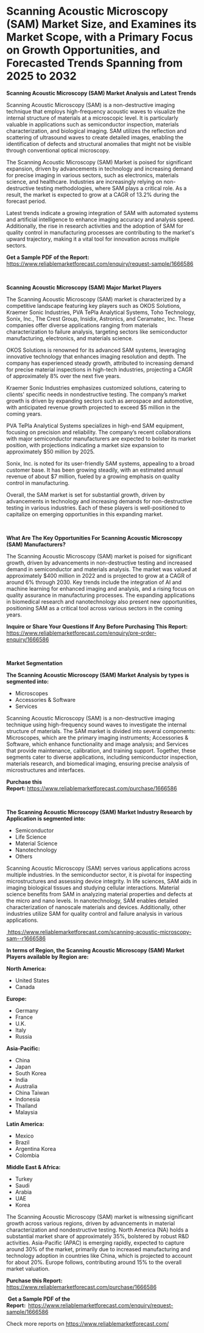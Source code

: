 <p><h1>Scanning Acoustic Microscopy (SAM) Market Size, and Examines its Market Scope, with a Primary Focus on Growth Opportunities, and Forecasted Trends Spanning from 2025 to 2032</h1></p><p><strong>Scanning Acoustic Microscopy (SAM) Market Analysis and Latest Trends</strong></p>
<p><p>Scanning Acoustic Microscopy (SAM) is a non-destructive imaging technique that employs high-frequency acoustic waves to visualize the internal structure of materials at a microscopic level. It is particularly valuable in applications such as semiconductor inspection, materials characterization, and biological imaging. SAM utilizes the reflection and scattering of ultrasound waves to create detailed images, enabling the identification of defects and structural anomalies that might not be visible through conventional optical microscopy.</p><p>The Scanning Acoustic Microscopy (SAM) Market is poised for significant expansion, driven by advancements in technology and increasing demand for precise imaging in various sectors, such as electronics, materials science, and healthcare. Industries are increasingly relying on non-destructive testing methodologies, where SAM plays a critical role. As a result, the market is expected to grow at a CAGR of 13.2% during the forecast period. </p><p>Latest trends indicate a growing integration of SAM with automated systems and artificial intelligence to enhance imaging accuracy and analysis speed. Additionally, the rise in research activities and the adoption of SAM for quality control in manufacturing processes are contributing to the market's upward trajectory, making it a vital tool for innovation across multiple sectors.</p></p>
<p><strong>Get a Sample PDF of the Report:&nbsp;</strong> <a href="https://www.reliablemarketforecast.com/enquiry/request-sample/1666586?utm_campaign=3527&utm_medium=2&utm_source=Github&utm_content=ia&utm_term=11042025&utm_id=scanning-acoustic-microscopy-sam">https://www.reliablemarketforecast.com/enquiry/request-sample/1666586</a></p>
<p>&nbsp;</p>
<p><strong>Scanning Acoustic Microscopy (SAM) Major Market Players</strong></p>
<p><p>The Scanning Acoustic Microscopy (SAM) market is characterized by a competitive landscape featuring key players such as OKOS Solutions, Kraemer Sonic Industries, PVA TePla Analytical Systems, Toho Technology, Sonix, Inc., The Crest Group, Insidix, Astronics, and Ceramatec, Inc. These companies offer diverse applications ranging from materials characterization to failure analysis, targeting sectors like semiconductor manufacturing, electronics, and materials science.</p><p>OKOS Solutions is renowned for its advanced SAM systems, leveraging innovative technology that enhances imaging resolution and depth. The company has experienced steady growth, attributed to increasing demand for precise material inspections in high-tech industries, projecting a CAGR of approximately 8% over the next five years.</p><p>Kraemer Sonic Industries emphasizes customized solutions, catering to clients' specific needs in nondestructive testing. The company’s market growth is driven by expanding sectors such as aerospace and automotive, with anticipated revenue growth projected to exceed $5 million in the coming years.</p><p>PVA TePla Analytical Systems specializes in high-end SAM equipment, focusing on precision and reliability. The company’s recent collaborations with major semiconductor manufacturers are expected to bolster its market position, with projections indicating a market size expansion to approximately $50 million by 2025.</p><p>Sonix, Inc. is noted for its user-friendly SAM systems, appealing to a broad customer base. It has been growing steadily, with an estimated annual revenue of about $7 million, fueled by a growing emphasis on quality control in manufacturing.</p><p>Overall, the SAM market is set for substantial growth, driven by advancements in technology and increasing demands for non-destructive testing in various industries. Each of these players is well-positioned to capitalize on emerging opportunities in this expanding market.</p></p>
<p>&nbsp;</p>
<p><strong>What Are The Key Opportunities For Scanning Acoustic Microscopy (SAM) Manufacturers?</strong></p>
<p><p>The Scanning Acoustic Microscopy (SAM) market is poised for significant growth, driven by advancements in non-destructive testing and increased demand in semiconductor and materials analysis. The market was valued at approximately $400 million in 2022 and is projected to grow at a CAGR of around 6% through 2030. Key trends include the integration of AI and machine learning for enhanced imaging and analysis, and a rising focus on quality assurance in manufacturing processes. The expanding applications in biomedical research and nanotechnology also present new opportunities, positioning SAM as a critical tool across various sectors in the coming years.</p></p>
<p><strong>Inquire or Share Your Questions If Any Before Purchasing This Report:</strong> <a href="https://www.reliablemarketforecast.com/enquiry/pre-order-enquiry/1666586?utm_campaign=3527&utm_medium=2&utm_source=Github&utm_content=ia&utm_term=11042025&utm_id=scanning-acoustic-microscopy-sam">https://www.reliablemarketforecast.com/enquiry/pre-order-enquiry/1666586</a></p>
<p>&nbsp;</p>
<p><strong>Market Segmentation</strong></p>
<p><strong>The Scanning Acoustic Microscopy (SAM) Market Analysis by types is segmented into:</strong></p>
<p><ul><li>Microscopes</li><li>Accessories & Software</li><li>Services</li></ul></p>
<p><p>Scanning Acoustic Microscopy (SAM) is a non-destructive imaging technique using high-frequency sound waves to investigate the internal structure of materials. The SAM market is divided into several components: Microscopes, which are the primary imaging instruments; Accessories & Software, which enhance functionality and image analysis; and Services that provide maintenance, calibration, and training support. Together, these segments cater to diverse applications, including semiconductor inspection, materials research, and biomedical imaging, ensuring precise analysis of microstructures and interfaces.</p></p>
<p><strong>Purchase this Report:&nbsp;</strong><a href="https://www.reliablemarketforecast.com/purchase/1666586?utm_campaign=3527&utm_medium=2&utm_source=Github&utm_content=ia&utm_term=11042025&utm_id=scanning-acoustic-microscopy-sam">https://www.reliablemarketforecast.com/purchase/1666586</a></p>
<p>&nbsp;</p>
<p><strong>The Scanning Acoustic Microscopy (SAM) Market Industry Research by Application is segmented into:</strong></p>
<p><ul><li>Semiconductor</li><li>Life Science</li><li>Material Science</li><li>Nanotechnology</li><li>Others</li></ul></p>
<p><p>Scanning Acoustic Microscopy (SAM) serves various applications across multiple industries. In the semiconductor sector, it is pivotal for inspecting microstructures and assessing device integrity. In life sciences, SAM aids in imaging biological tissues and studying cellular interactions. Material science benefits from SAM in analyzing material properties and defects at the micro and nano levels. In nanotechnology, SAM enables detailed characterization of nanoscale materials and devices. Additionally, other industries utilize SAM for quality control and failure analysis in various applications.</p></p>
<p><a href="https://www.reliablemarketforecast.com/scanning-acoustic-microscopy-sam--r1666586?utm_campaign=3527&utm_medium=2&utm_source=Github&utm_content=ia&utm_term=11042025&utm_id=scanning-acoustic-microscopy-sam">&nbsp;https://www.reliablemarketforecast.com/scanning-acoustic-microscopy-sam--r1666586</a></p>
<p><strong>In terms of Region, the Scanning Acoustic Microscopy (SAM) Market Players available by Region are:</strong></p>
<p>
    <p> <strong> North America: </strong>
        <ul>
            <li>United States</li>
            <li>Canada</li>
        </ul>
        </p> 
    <p> <strong> Europe: </strong>
        <ul>
            <li>Germany</li>
            <li>France</li>
            <li>U.K.</li>
            <li>Italy</li>
            <li>Russia</li>
        </ul>
        </p> 
    <p> <strong> Asia-Pacific: </strong>
        <ul>
            <li>China</li>
            <li>Japan</li>
            <li>South Korea</li>
            <li>India</li>
            <li>Australia</li>
            <li>China Taiwan</li>
            <li>Indonesia</li>
            <li>Thailand</li>
            <li>Malaysia</li>
        </ul>
        </p> 
    <p> <strong> Latin America: </strong>
        <ul>
            <li>Mexico</li>
            <li>Brazil</li>
            <li>Argentina Korea</li>
            <li>Colombia</li>
        </ul>
        </p> 
    <p> <strong> Middle East & Africa: </strong>
        <ul>
            <li>Turkey</li>
            <li>Saudi</li>
            <li>Arabia</li>
            <li>UAE</li>
            <li>Korea</li>
        </ul>
    </p>
    </p>
<p><p>The Scanning Acoustic Microscopy (SAM) market is witnessing significant growth across various regions, driven by advancements in material characterization and nondestructive testing. North America (NA) holds a substantial market share of approximately 35%, bolstered by robust R&D activities. Asia-Pacific (APAC) is emerging rapidly, expected to capture around 30% of the market, primarily due to increased manufacturing and technology adoption in countries like China, which is projected to account for about 20%. Europe follows, contributing around 15% to the overall market valuation.</p></p>
<p><strong>Purchase this Report: </strong><a href="https://www.reliablemarketforecast.com/purchase/1666586?utm_campaign=3527&utm_medium=2&utm_source=Github&utm_content=ia&utm_term=11042025&utm_id=scanning-acoustic-microscopy-sam">https://www.reliablemarketforecast.com/purchase/1666586</a></p>
<p>&nbsp;<strong>Get a Sample PDF of the Report:&nbsp;&nbsp;</strong><a href="https://www.reliablemarketforecast.com/enquiry/request-sample/1666586?utm_campaign=3527&utm_medium=2&utm_source=Github&utm_content=ia&utm_term=11042025&utm_id=scanning-acoustic-microscopy-sam">https://www.reliablemarketforecast.com/enquiry/request-sample/1666586</a></p>
<p><strong></strong></p>
<p>Check more reports on <a href="https://www.reliablemarketforecast.com/?utm_campaign=3527&utm_medium=2&utm_source=Github&utm_content=ia&utm_term=11042025&utm_id=scanning-acoustic-microscopy-sam">https://www.reliablemarketforecast.com/</a></p>